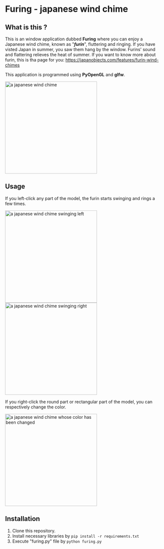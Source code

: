 # Furing - japanese wind chime 

## What is this ?
This is an window application dubbed <b>Furing</b> where you can enjoy a Japanese wind chime, known as "<b><i>furin</i></b>", fluttering and ringing.
If you have visted Japan in summer, you saw them hang by the window.
Furins' sound and flattering relieves the heat of summer.
If you want to know more about furin, this is tha page for you: https://japanobjects.com/features/furin-wind-chimes

This application is programmed using <b>PyOpenGL</b> and <b>glfw</b>.

<img width="300" alt="a japanese wind chime" src="https://user-images.githubusercontent.com/81012741/178097805-85a6a9ee-c350-43c0-a08b-b81fc65af7a3.png">

## Usage
If you left-click any part of the model, the furin starts swinging and rings a few times.

<img width="300" alt="a japanese wind chime swinging left" src="https://user-images.githubusercontent.com/81012741/178097948-e4236df4-8902-4e5c-aa72-96351ab0566c.png"> <img width="300" alt="a japanese wind chime swinging right" src="https://user-images.githubusercontent.com/81012741/178098120-57a00f79-6b23-42b1-a044-adde393364ec.png">

If you right-click the round part or rectangular part of the model, you can respectively change the color.

<img width="300" alt="a japanese wind chime whose color has been changed" src="https://user-images.githubusercontent.com/81012741/178098042-11cb7310-fa5d-455d-99db-2854a7b86d84.png">


## Installation
1. Clone this repository.
2. Install necessary libraries by
```pip install -r requirements.txt```
3. Execute "furing.py" file by
```python furing.py```
